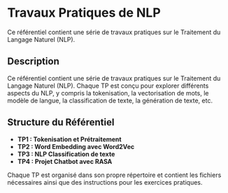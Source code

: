 # Travaux Pratiques de NLP

Ce référentiel contient une série de travaux pratiques sur le Traitement du Langage Naturel (NLP).

## Description

Ce référentiel contient une série de travaux pratiques sur le Traitement du Langage Naturel (NLP). Chaque TP est conçu pour explorer différents aspects du NLP, y compris la tokenisation, la vectorisation de mots, le modèle de langue, la classification de texte, la génération de texte, etc.

## Structure du Référentiel

- **TP1 : Tokenisation et Prétraitement**
- **TP2 : Word Embedding avec Word2Vec**
- **TP3 : NLP Classification de texte**
-  **TP4 : Projet Chatbot avec RASA**

Chaque TP est organisé dans son propre répertoire et contient les fichiers nécessaires ainsi que des instructions pour les exercices pratiques.
